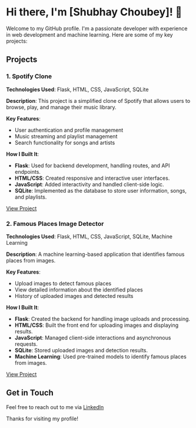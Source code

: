 # Hi there, I'm [Shubhay Choubey]! 👋

Welcome to my GitHub profile. I'm a passionate developer with experience in web development and machine learning. Here are some of my key projects:

## Projects

### 1. Spotify Clone

**Technologies Used**: Flask, HTML, CSS, JavaScript, SQLite

**Description**: This project is a simplified clone of Spotify that allows users to browse, play, and manage their music library.

**Key Features**:
- User authentication and profile management
- Music streaming and playlist management
- Search functionality for songs and artists

**How I Built It**:
- **Flask**: Used for backend development, handling routes, and API endpoints.
- **HTML/CSS**: Created responsive and interactive user interfaces.
- **JavaScript**: Added interactivity and handled client-side logic.
- **SQLite**: Implemented as the database to store user information, songs, and playlists.

[View Project](https://github.com/vynx1/spotifyBackend)


### 2. Famous Places Image Detector

**Technologies Used**: Flask, HTML, CSS, JavaScript, SQLite, Machine Learning

**Description**: A machine learning-based application that identifies famous places from images.

**Key Features**:
- Upload images to detect famous places
- View detailed information about the identified places
- History of uploaded images and detected results

**How I Built It**:
- **Flask**: Created the backend for handling image uploads and processing.
- **HTML/CSS**: Built the front end for uploading images and displaying results.
- **JavaScript**: Managed client-side interactions and asynchronous requests.
- **SQLite**: Stored uploaded images and detection results.
- **Machine Learning**: Used pre-trained models to identify famous places from images.

[View Project]([https://github.com/Harkirat47/BackendTri3])

## Get in Touch

Feel free to reach out to me via [LinkedIn]([https://www.linkedin.com/in/shubhay-choubey-17b78a272/]) 

Thanks for visiting my profile!
